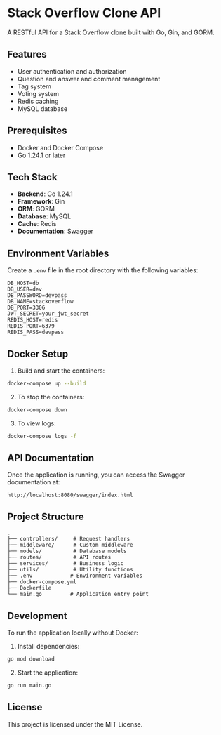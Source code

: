# Stack Overflow Clone API

A RESTful API for a Stack Overflow clone built with Go, Gin, and GORM.

## Features

- User authentication and authorization
- Question and answer and comment management
- Tag system
- Voting system
- Redis caching
- MySQL database

## Prerequisites

- Docker and Docker Compose
- Go 1.24.1 or later

## Tech Stack

- **Backend**: Go 1.24.1
- **Framework**: Gin
- **ORM**: GORM
- **Database**: MySQL
- **Cache**: Redis
- **Documentation**: Swagger

## Environment Variables

Create a `.env` file in the root directory with the following variables:

```env
DB_HOST=db
DB_USER=dev
DB_PASSWORD=devpass
DB_NAME=stackoverflow
DB_PORT=3306
JWT_SECRET=your_jwt_secret
REDIS_HOST=redis
REDIS_PORT=6379
REDIS_PASS=devpass
```

## Docker Setup

1. Build and start the containers:

```bash
docker-compose up --build
```

2. To stop the containers:

```bash
docker-compose down
```

3. To view logs:

```bash
docker-compose logs -f
```

## API Documentation

Once the application is running, you can access the Swagger documentation at:

```
http://localhost:8080/swagger/index.html
```

## Project Structure

```
.
├── controllers/     # Request handlers
├── middleware/      # Custom middleware
├── models/          # Database models
├── routes/          # API routes
├── services/        # Business logic
├── utils/           # Utility functions
├── .env            # Environment variables
├── docker-compose.yml
├── Dockerfile
└── main.go         # Application entry point
```

## Development

To run the application locally without Docker:

1. Install dependencies:
```bash
go mod download
```

2. Start the application:
```bash
go run main.go
```

## License

This project is licensed under the MIT License.
